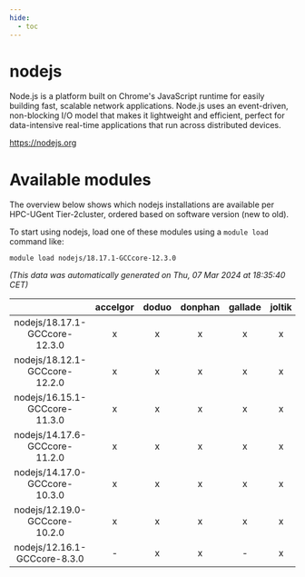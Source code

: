 ```yaml
---
hide:
  - toc
---
```


nodejs
======


Node.js is a platform built on Chrome's JavaScript runtime for easily building fast, scalable network applications. Node.js uses an event-driven, non-blocking I/O model that makes it lightweight and efficient, perfect for data-intensive real-time applications that run across distributed devices.

https://nodejs.org
# Available modules


The overview below shows which nodejs installations are available per HPC-UGent Tier-2cluster, ordered based on software version (new to old).

To start using nodejs, load one of these modules using a `module load` command like:

```shell
module load nodejs/18.17.1-GCCcore-12.3.0
```

*(This data was automatically generated on Thu, 07 Mar 2024 at 18:35:40 CET)*  

| |accelgor|doduo|donphan|gallade|joltik|skitty|
| :---: | :---: | :---: | :---: | :---: | :---: | :---: |
|nodejs/18.17.1-GCCcore-12.3.0|x|x|x|x|x|x|
|nodejs/18.12.1-GCCcore-12.2.0|x|x|x|x|x|x|
|nodejs/16.15.1-GCCcore-11.3.0|x|x|x|x|x|x|
|nodejs/14.17.6-GCCcore-11.2.0|x|x|x|x|x|x|
|nodejs/14.17.0-GCCcore-10.3.0|x|x|x|x|x|x|
|nodejs/12.19.0-GCCcore-10.2.0|x|x|x|x|x|x|
|nodejs/12.16.1-GCCcore-8.3.0|-|x|x|-|x|x|
